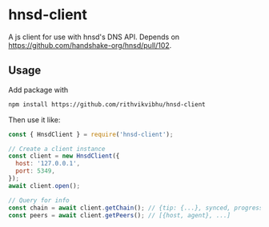 # hnsd-client

A js client for use with hnsd's DNS API. Depends on https://github.com/handshake-org/hnsd/pull/102.

## Usage

Add package with

```sh
npm install https://github.com/rithvikvibhu/hnsd-client
```

Then use it like:

```js
const { HnsdClient } = require('hnsd-client');

// Create a client instance
const client = new HnsdClient({
  host: '127.0.0.1',
  port: 5349,
});
await client.open();

// Query for info
const chain = await client.getChain(); // {tip: {...}, synced, progress}
const peers = await client.getPeers(); // [{host, agent}, ...]
```
